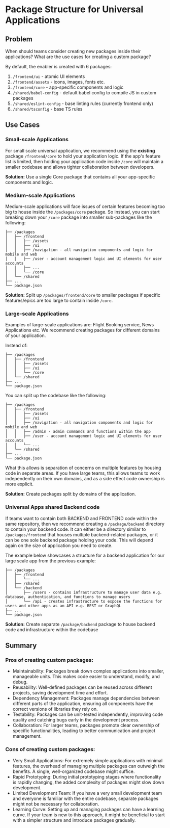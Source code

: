 # Package Structure for Universal Applications

## Problem

When should teams consider creating new packages inside their applications? What are the use cases for creating a custom package?

By default, the enabler is created with 6 packages:

1. `/frontend/ui` - atomic UI elements
2. `/frontend/assets` - icons, images, fonts etc.
3. `/frontend/core` - app-specific components and logic
4. `/shared/babel-config` - default babel config to compile JS in custom packages
5. `/shared/eslint-config` - base linting rules (currently frontend only)
6. `/shared/tsconfig` - base TS rules

## Use Cases

### Small-scale Applications

For small scale universal application, we recommend using the **existing** package `/frontend/core` to hold your application logic. If the app's feature list is limited, then holding your application code inside `/core` will maintain a smaller codebase and allows tighter collaboration between developers.

**Solution:** Use a single Core package that contains all your app-specific components and logic.

### Medium-scale Applications

Medium-scale applications will face issues of certain features becoming too big to house inside the `/packages/core` package. So instead, you can start breaking down your `/core` package into smaller sub-packages like the following:

```
├── /packages
│   ├── /frontend
│   │   ├── /assets
│   │   ├── /ui
│   │   ├── /navigation - all navigation components and logic for mobile and web
│   │   ├── /user - account management logic and UI elements for user accounts
│   │   ├── ...
│   │   └── /core
│   └── /shared
├── ...
└── package.json
```

**Solution:** Split up `/packages/frontend/core` to smaller packages if specific features/epics are too large to contain inside `/core`.

### Large-scale Applications

Examples of large-scale applications are: Flight Booking service, News Applications etc. We recommend creating packages for different domains of your application.

Instead of:

```
├── /packages
│   ├── /frontend
│   │   ├── /assets
│   │   ├── /ui
│   │   └── /core
│   └── /shared
├── ...
└── package.json
```

You can split up the codebase like the following:

```
├── /packages
│   ├── /frontend
│   │   ├── /assets
│   │   ├── /ui
│   │   ├── /navigation - all navigation components and logic for mobile and web
│   │   ├── /admin - admin commands and functions within the app
│   │   ├── /user - account management logic and UI elements for user accounts
│   │   └── ...
│   └── /shared
├── ...
└── package.json
```

What this allows is separation of concerns on multiple features by housing code in separate areas. If you have large teams, this allows teams to work independently on their own domains, and as a side effect code ownership is more explicit.

**Solution:** Create packages split by domains of the application.

### Universal Apps shared Backend code

If teams want to contain both BACKEND and FRONTEND code within the same repository, then we recommend creating a `/package/backend` directory to contain your backend code. It can either be a directory similar to `/packages/frontend` that houses multiple backend-related packages, or it can be one sole backend package holding your code. This will depend again on the size of application you need to create.

The example below showcases a structure for a backend application for our large scale app from the previous example:

```
├── /packages
│   ├── /frontend
│   │   └── ...
│   ├── /shared
│   └── /backend
│       ├── /users - contains infrastructure to manage user data e.g. database, authentication, and functions to manage users
│       └── /api - creates infrastructure to expose the functions for users and other apps as an API e.g. REST or GraphQL
├── ...
└── package.json
```

**Solution:** Create separate `/package/backend` package to house backend code and infrastructure within the codebase

## Summary

### Pros of creating custom packages:

- Maintainability: Packages break down complex applications into smaller, manageable units. This makes code easier to understand, modify, and debug.
- Reusability: Well-defined packages can be reused across different projects, saving development time and effort.
- Dependency Management: Packages manage dependencies between different parts of the application, ensuring all components have the correct versions of libraries they rely on.
- Testability: Packages can be unit-tested independently, improving code quality and catching bugs early in the development process.
- Collaboration: For larger teams, packages promote clear ownership of specific functionalities, leading to better communication and project management.

### Cons of creating custom packages:

- Very Small Applications: For extremely simple applications with minimal features, the overhead of managing multiple packages can outweigh the benefits. A single, well-organized codebase might suffice.
- Rapid Prototyping: During initial prototyping stages where functionality is rapidly changing, the added complexity of packages might slow down development.
- Limited Development Team: If you have a very small development team and everyone is familiar with the entire codebase, separate packages might not be necessary for collaboration.
- Learning Curve: Setting up and managing packages can have a learning curve. If your team is new to this approach, it might be beneficial to start with a simpler structure and introduce packages gradually.
